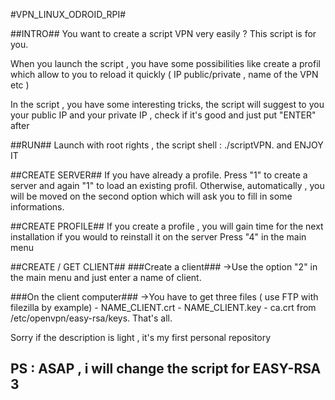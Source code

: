 #VPN_LINUX_ODROID_RPI#

##INTRO##
You want to create a script VPN very easily ? This script is for you.

When you launch the script , you have some possibilities like create a profil which allow to you to reload it quickly ( IP public/private , name of the VPN etc )

In the script , you have some interesting tricks, the script will suggest to you your public IP and your private IP  , check if it's good and just put "ENTER" after

##RUN##
Launch with root rights , the script shell : ./scriptVPN. and ENJOY IT

##CREATE SERVER##
If you have already a profile. Press "1" to create a server and again "1" to load an existing profil. Otherwise, automatically , you will be moved on the second option which will ask you to fill in some informations.

##CREATE PROFILE##
If you create a profile , you will gain time for the next installation if you would to reinstall it on the server
Press "4" in the main menu 


##CREATE / GET CLIENT##
###Create a client###
->Use the option "2" in the main menu and just enter a name of client. 

###On the client computer###
->You have to get three files ( use FTP with filezilla by example)
	- NAME_CLIENT.crt
	- NAME_CLIENT.key
	- ca.crt
from /etc/openvpn/easy-rsa/keys. That's all.


Sorry if the description is light , it's my first personal repository 

## PS : ASAP , i will change the script for EASY-RSA 3 ##
